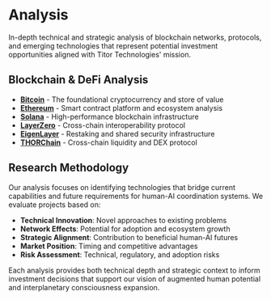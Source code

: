 # Analysis

In-depth technical and strategic analysis of blockchain networks, protocols, and emerging technologies that represent potential investment opportunities aligned with Titor Technologies' mission.

## Blockchain & DeFi Analysis

- **[Bitcoin](bitcoin.md)** - The foundational cryptocurrency and store of value
- **[Ethereum](ethereum.md)** - Smart contract platform and ecosystem analysis
- **[Solana](solana.md)** - High-performance blockchain infrastructure
- **[LayerZero](layerzero.md)** - Cross-chain interoperability protocol
- **[EigenLayer](eigenlayer.md)** - Restaking and shared security infrastructure
- **[THORChain](thorchain.md)** - Cross-chain liquidity and DEX protocol

## Research Methodology

Our analysis focuses on identifying technologies that bridge current capabilities and future requirements for human-AI coordination systems. We evaluate projects based on:

- **Technical Innovation**: Novel approaches to existing problems
- **Network Effects**: Potential for adoption and ecosystem growth  
- **Strategic Alignment**: Contribution to beneficial human-AI futures
- **Market Position**: Timing and competitive advantages
- **Risk Assessment**: Technical, regulatory, and adoption risks

Each analysis provides both technical depth and strategic context to inform investment decisions that support our vision of augmented human potential and interplanetary consciousness expansion.
